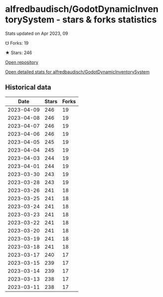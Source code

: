 # alfredbaudisch/GodotDynamicInventorySystem - stars & forks statistics

Stats updated on Apr 2023, 09

☋ Forks: 19

★ Stars: 246

[Open repository](https://github.com/alfredbaudisch/GodotDynamicInventorySystem)

[Open detailed stats for alfredbaudisch/GodotDynamicInventorySystem](https://reviewgithub.com/rep/alfredbaudisch/GodotDynamicInventorySystem)

## Historical data
| Date | Stars | Forks |
|------|-------|-------|
| 2023-04-09 | 246 | 19 | 
| 2023-04-08 | 246 | 19 | 
| 2023-04-07 | 246 | 19 | 
| 2023-04-06 | 246 | 19 | 
| 2023-04-05 | 245 | 19 | 
| 2023-04-04 | 245 | 19 | 
| 2023-04-03 | 244 | 19 | 
| 2023-04-01 | 244 | 19 | 
| 2023-03-30 | 243 | 19 | 
| 2023-03-28 | 243 | 19 | 
| 2023-03-26 | 241 | 18 | 
| 2023-03-25 | 241 | 18 | 
| 2023-03-24 | 241 | 18 | 
| 2023-03-23 | 241 | 18 | 
| 2023-03-22 | 241 | 18 | 
| 2023-03-20 | 241 | 18 | 
| 2023-03-19 | 241 | 18 | 
| 2023-03-18 | 241 | 18 | 
| 2023-03-17 | 240 | 17 | 
| 2023-03-15 | 239 | 17 | 
| 2023-03-14 | 239 | 17 | 
| 2023-03-13 | 238 | 17 | 
| 2023-03-11 | 238 | 17 | 


